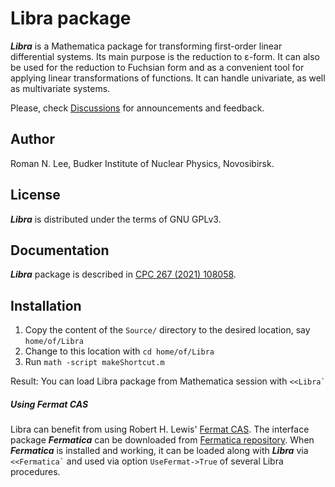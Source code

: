 # Libra package

***Libra*** is a Mathematica package for transforming first-order linear differential systems. Its main purpose is the reduction to ε-form. 
It can also be used for the reduction to Fuchsian form and as a convenient tool for applying linear transformations of functions. It can handle univariate, as well as multivariate systems.

Please, check [Discussions](https://github.com/rnlg/Libra/discussions) for announcements and feedback.

## Author
Roman N. Lee, Budker Institute of Nuclear Physics, Novosibirsk.

## License

***Libra*** is distributed under the terms of GNU GPLv3.

## Documentation

***Libra*** package is described in [CPC 267 (2021) 108058](https://doi.org/10.1016/j.cpc.2021.108058).

## Installation

1. Copy the content of the `Source/` directory to the desired location, say `home/of/Libra`
2. Change to this location with `cd home/of/Libra`
3. Run `math -script makeShortcut.m`

Result: 
You can load Libra package from Mathematica session with ``<<Libra` ``



##### Using Fermat CAS

Libra can benefit from using Robert H. Lewis' [Fermat CAS](http://home.bway.net/lewis/). The interface package ***Fermatica*** can be downloaded from [Fermatica repository](https://github.com/rnlg/Fermatica). When ***Fermatica*** is installed and working, it can be loaded along with ***Libra***  via `` <<Fermatica` `` and used via  option `UseFermat->True` of several Libra procedures.
